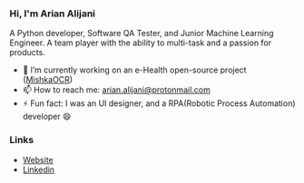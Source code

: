 ### Hi, I'm Arian Alijani
A Python developer, Software QA Tester, and Junior Machine Learning Engineer. A team player with the ability to multi-task and a passion for products.


- 🔭 I’m currently working on an e-Health open-source project ([MishkaOCR](https://github.com/mishka-group/mishka-ocr))
- 📫 How to reach me: arian.alijani@protonmail.com
- ⚡ Fun fact: I was an UI designer, and a RPA(Robotic Process Automation) developer 😄

### Links

* [Website](https://iarian.ir)
* [Linkedin](https://www.linkedin.com/in/arian-alijani)
